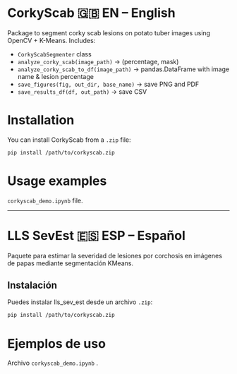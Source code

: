 # CorkyScab :gb: EN – English
Package to segment corky scab lesions on potato tuber images using OpenCV + K-Means.
Includes:
- `CorkyScabSegmenter` class
- `analyze_corky_scab(image_path)` -> (percentage, mask)
- `analyze_corky_scab_to_df(image_path)` -> pandas.DataFrame with image name & lesion percentage
- `save_figures(fig, out_dir, base_name)` -> save PNG and PDF
- `save_results_df(df, out_path)` -> save CSV

# Installation
You can install CorkyScab from a `.zip` file:

```bash
pip install /path/to/corkyscab.zip
```
# Usage examples
 `corkyscab_demo.ipynb` file.

--- 

# LLS SevEst :es: ESP – Español

Paquete para estimar la severidad de lesiones por corchosis en imágenes de papas mediante segmentación KMeans.

## Instalación
Puedes instalar lls_sev_est desde un archivo `.zip`: 
```bash
pip install /path/to/corkyscab.zip
```

# Ejemplos de uso
Archivo  `corkyscab_demo.ipynb` .
